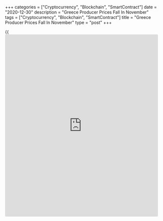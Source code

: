 +++
categories = ["Cryptocurrency", "Blockchain", "SmartContract"]
date = "2020-12-30"
description = "Greece Producer Prices Fall In November"
tags = ["Cryptocurrency", "Blockchain", "SmartContract"]
title = "Greece Producer Prices Fall In November"
type = "post"
+++

{{<iframe id="large-banner" src="https://www.bounty.group/#slide=15.0" width="100%" height="600" scrolling="no" style="border: 0px solid rgb(216, 221, 230); border-radius: 3px;">}}

Greece producer prices declined at a faster pace in November, data from
the Hellenic Statistical Authority showed on Wednesday.

The producer prices index declined 9.0 percent year-on-year in November,
following a 6.9 percent fall in October.

On an annual basis, producer prices in the domestic market decreased by
6.8 percent and those of non-domestic market declined 15.8 percent in
November.

Among the main industrial groupings, prices for energy dropped 19.2
percent in November and those of intermediate goods fell 0.4 percent.

Meanwhile, prices for capital goods grew 2.2 percent. Prices for durable
goods and non-durable goods gained 0.9 percent and 0.1 percent,
respectively.

On a monthly basis, producer prices rose 0.3 percent in November, same
as seen in the prior month.

For comments and feedback [contact](https://www.playgroundfx.com/contact/): editorial@rtt[news](https://www.letsplayfx.com/blog/forex-news-website/).com

[Economic News][1]

 **What parts of the world are seeing the best (and worst) economic
performances lately? Click[here][2] to check out our [Econ Scorecard][2]
and find out! See up-to-the-moment [ranking](https://www.playgroundfx.com/blog/crypto-exchange-ranking/)s for the best and worst
performers in [GDP][3], [unemployment rate][4], [inflation][5] and much
more.**

   1. www.rtt[news](https://www.letsplayfx.com/blog/forex-news-website/).com/Content/EconomicNews.aspx
   2. www.rtt[news](https://www.letsplayfx.com/blog/forex-news-website/).com/economic-scorecard/world-rank/PPI/highest-performance.aspx
   3. www.rtt[news](https://www.letsplayfx.com/blog/forex-news-website/).com/economic-scorecard/world-rank/GDP/highest-performance.aspx
   4. www.rtt[news](https://www.letsplayfx.com/blog/forex-news-website/).com/economic-scorecard/world-rank/unemployment-rate/lowest-performance.aspx
   5. www.rtt[news](https://www.letsplayfx.com/blog/forex-news-website/).com/economic-scorecard/world-rank/CPI/highest-performance.aspx